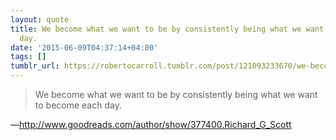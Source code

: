 ```yaml
---
layout: quote
title: We become what we want to be by consistently being what we want to become each
  day.
date: '2015-06-09T04:37:14+04:00'
tags: []
tumblr_url: https://robertocarroll.tumblr.com/post/121093233670/we-become-what-we-want-to-be-by-consistently-being
---
```

<blockquote>We become what we want to be by consistently being what we want to become each day.</blockquote>&#8212;<a href="http://www.goodreads.com/author/show/377400.Richard_G_Scott">http://www.goodreads.com/author/show/377400.Richard_G_Scott</a><br/>
